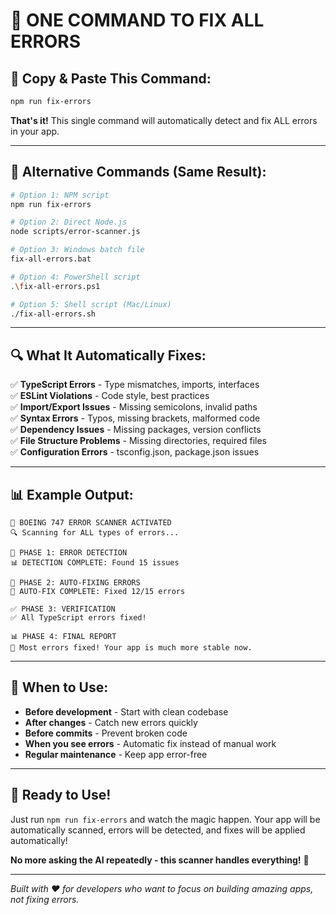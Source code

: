 # 🚀 **ONE COMMAND TO FIX ALL ERRORS**

## 🎯 **Copy & Paste This Command:**

```bash
npm run fix-errors
```

**That's it!** This single command will automatically detect and fix ALL errors in your app.

---

## 🚀 **Alternative Commands (Same Result):**

```bash
# Option 1: NPM script
npm run fix-errors

# Option 2: Direct Node.js
node scripts/error-scanner.js

# Option 3: Windows batch file
fix-all-errors.bat

# Option 4: PowerShell script
.\fix-all-errors.ps1

# Option 5: Shell script (Mac/Linux)
./fix-all-errors.sh
```

---

## 🔍 **What It Automatically Fixes:**

✅ **TypeScript Errors** - Type mismatches, imports, interfaces  
✅ **ESLint Violations** - Code style, best practices  
✅ **Import/Export Issues** - Missing semicolons, invalid paths  
✅ **Syntax Errors** - Typos, missing brackets, malformed code  
✅ **Dependency Issues** - Missing packages, version conflicts  
✅ **File Structure Problems** - Missing directories, required files  
✅ **Configuration Errors** - tsconfig.json, package.json issues  

---

## 📊 **Example Output:**

```
🚀 BOEING 747 ERROR SCANNER ACTIVATED
🔍 Scanning for ALL types of errors...

📡 PHASE 1: ERROR DETECTION
📊 DETECTION COMPLETE: Found 15 issues

🔧 PHASE 2: AUTO-FIXING ERRORS  
🔧 AUTO-FIX COMPLETE: Fixed 12/15 errors

✅ PHASE 3: VERIFICATION
✅ All TypeScript errors fixed!

📊 PHASE 4: FINAL REPORT
🎯 Most errors fixed! Your app is much more stable now.
```

---

## 🎯 **When to Use:**

- **Before development** - Start with clean codebase
- **After changes** - Catch new errors quickly  
- **Before commits** - Prevent broken code
- **When you see errors** - Automatic fix instead of manual work
- **Regular maintenance** - Keep app error-free

---

## 🚀 **Ready to Use!**

Just run `npm run fix-errors` and watch the magic happen. Your app will be automatically scanned, errors will be detected, and fixes will be applied automatically!

**No more asking the AI repeatedly - this scanner handles everything!** 🎯

---

*Built with ❤️ for developers who want to focus on building amazing apps, not fixing errors.*
